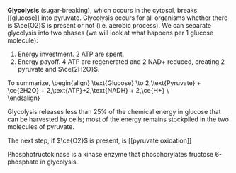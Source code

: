 **Glycolysis** (sugar-breaking), which occurs in the cytosol, breaks [[glucose]] into pyruvate. Glycolysis occurs for all organisms whether there is $\ce{O2}$ is present or not (i.e. aerobic process). We can separate glycolysis into two phases (we will look at what happens per 1 glucose molecule):

1. Energy investment. 2 ATP are spent.
2. Energy payoff. 4 ATP are regenerated and 2 NAD+ reduced, creating 2 pyruvate and $\ce{2H2O}$.

To summarize,
\begin{align}
\text{Glucose} \to 2\,\text{Pyruvate} + \ce{2H2O} + 2\,\text{ATP}+2\,\text{NADH} + 2\,\ce{H+} \\\
\end{align}

Glycolysis releases less than 25% of the chemical energy in glucose that can be harvested by cells; most of the energy remains stockpiled in the two molecules of pyruvate.

The next step, if $\ce{O2}$ is present, is [[pyruvate oxidation]]

Phosphofructokinase is a kinase enzyme that phosphorylates fructose 6-phosphate in glycolysis.
